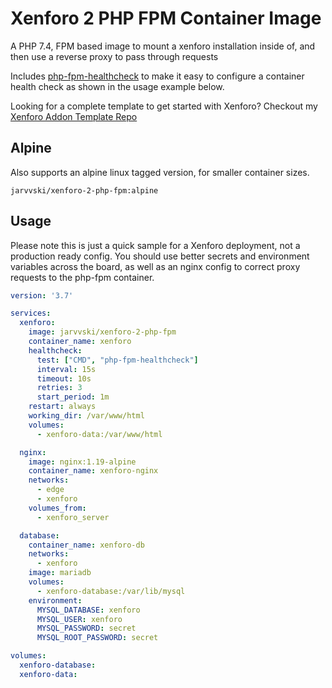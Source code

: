 # Xenforo 2 PHP FPM Container Image

A PHP 7.4, FPM based image to mount a xenforo installation inside of, and then use a reverse proxy to pass through requests

Includes [php-fpm-healthcheck](https://github.com/renatomefi/php-fpm-healthcheck) to make it easy to configure a container health check as shown in the usage example below.

Looking for a complete template to get started with Xenforo? Checkout my [Xenforo Addon Template Repo](https://github.com/Jarvvski/xenforo-development)

## Alpine

Also supports an alpine linux tagged version, for smaller container sizes.

```text
jarvvski/xenforo-2-php-fpm:alpine
```

## Usage

Please note this is just a quick sample for a Xenforo deployment, not a production ready config. You should use better secrets and environment variables across the board, as well as an nginx config to correct proxy requests to the php-fpm container.

```yaml
version: '3.7'

services:
  xenforo:
    image: jarvvski/xenforo-2-php-fpm
    container_name: xenforo
    healthcheck:
      test: ["CMD", "php-fpm-healthcheck"]
      interval: 15s
      timeout: 10s
      retries: 3
      start_period: 1m
    restart: always
    working_dir: /var/www/html
    volumes:
      - xenforo-data:/var/www/html

  nginx:
    image: nginx:1.19-alpine
    container_name: xenforo-nginx
    networks:
      - edge
      - xenforo
    volumes_from:
      - xenforo_server

  database:
    container_name: xenforo-db
    networks:
      - xenforo
    image: mariadb
    volumes:
      - xenforo-database:/var/lib/mysql
    environment:
      MYSQL_DATABASE: xenforo
      MYSQL_USER: xenforo
      MYSQL_PASSWORD: secret
      MYSQL_ROOT_PASSWORD: secret

volumes:
  xenforo-database:
  xenforo-data:
```
